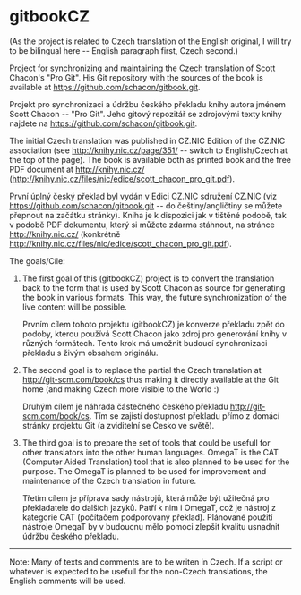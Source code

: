 gitbookCZ
=========

(As the project is related to Czech translation of the English original,
I will try to be bilingual here -- English paragraph first, Czech second.)


Project for synchronizing and maintaining the Czech translation
of Scott Chacon's "Pro Git". His Git repository with the sources
of the book is available at https://github.com/schacon/gitbook.git.

Projekt pro synchronizaci a údržbu českého překladu knihy autora jménem
Scott Chacon -- "Pro Git". Jeho gitový repozitář se zdrojovými texty
knihy najdete na https://github.com/schacon/gitbook.git.


The initial Czech translation was published in CZ.NIC Edition
of the CZ.NIC association (see http://knihy.nic.cz/page/351/ -- switch
to English/Czech at the top of the page). The book is available both as printed
book and the free PDF document at http://knihy.nic.cz/
(http://knihy.nic.cz/files/nic/edice/scott_chacon_pro_git.pdf).

První úplný český překlad byl vydán v Edici CZ.NIC sdružení CZ.NIC
(viz https://github.com/schacon/gitbook.git -- do češtiny/angličtiny se můžete
přepnout na začátku stránky). Kniha je k dispozici jak v tištěné podobě,
tak v podobě PDF dokumentu, který si můžete zdarma stáhnout, na stránce
http://knihy.nic.cz/
(konkrétně http://knihy.nic.cz/files/nic/edice/scott_chacon_pro_git.pdf).


The goals/Cíle:


1. The first goal of this (gitbookCZ) project is to convert the translation
   back to the form that is used by Scott Chacon as source for generating
   the book in various formats. This way, the future synchronization
   of the live content will be possible.

   Prvním cílem tohoto projektu (gitbookCZ) je konverze překladu zpět do podoby,
   kterou používá Scott Chacon jako zdroj pro generování knihy v různých formátech.
   Tento krok má umožnit budoucí synchronizaci překladu s živým obsahem originálu.


2. The second goal is to replace the partial the Czech translation
   at http://git-scm.com/book/cs thus making it directly available at the Git
   home (and making Czech more visible to the World :)

   Druhým cílem je náhrada částečného českého překladu http://git-scm.com/book/cs.
   Tím se zajistí dostupnost překladu přímo z domácí stránky projektu Git
   (a zviditelní se Česko ve světě).


3. The third goal is to prepare the set of tools that could be usefull for
   other translators into the other human languages. OmegaT is the CAT (Computer
   Aided Translation) tool that is also planned to be used for the purpose.
   The OmegaT is planned to be used for improvement and maintenance
   of the Czech translation in future.

   Třetím cílem je příprava sady nástrojů, která může být užitečná pro překladatele
   do dalších jazyků. Patří k nim i OmegaT, což je nástroj z kategorie CAT
   (počítačem podporovaný překlad). Plánované použití nástroje OmegaT by
   v budoucnu mělo pomoci zlepšit kvalitu usnadnit údržbu českého překladu.

------
Note: Many of texts and comments are to be writen in Czech. If a script or
whatever is expected to be usefull for the non-Czech translations, the English
comments will be used.